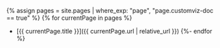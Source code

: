 {% assign pages = site.pages | where_exp: "page", "page.customviz-doc == true" %}
{% for currentPage in pages %}
- [{{ currentPage.title }}]({{ currentPage.url | relative_url }})
{%- endfor %}
